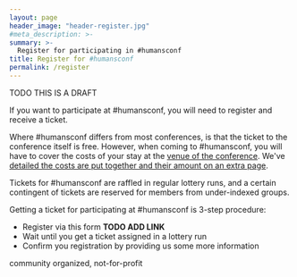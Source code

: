 ```yaml
---
layout: page
header_image: "header-register.jpg"
#meta_description: >-
summary: >-
  Register for participating in #humansconf
title: Register for #humansconf
permalink: /register
---
```


TODO THIS IS A DRAFT

If you want to participate at #humansconf, you will need to register and receive a ticket.

Where #humansconf differs from most conferences, is that the ticket to the conference itself is free.  However, when coming to #humansconf, you will have to cover the costs of your stay at the [venue of the conference](/venue-and-date). We've [detailed the costs are put together and their amount on an extra page](/costs).

Tickets for #humansconf are raffled in regular lottery runs, and a certain contingent of tickets are reserved for members from under-indexed groups.

Getting a ticket for participating at #humansconf is 3-step procedure:
- Register via this form **TODO ADD LINK**
- Wait until you get a ticket assigned in a lottery run
- Confirm you registration by providing us some more information


community organized, not-for-profit

